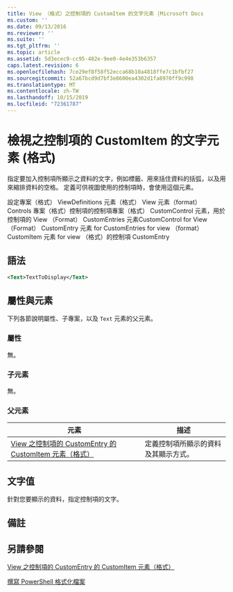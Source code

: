 ```yaml
---
title: View （格式）之控制項的 CustomItem 的文字元素 |Microsoft Docs
ms.custom: ''
ms.date: 09/13/2016
ms.reviewer: ''
ms.suite: ''
ms.tgt_pltfrm: ''
ms.topic: article
ms.assetid: 5d3ecec9-cc95-482e-9ee0-4e4e353b6357
caps.latest.revision: 6
ms.openlocfilehash: 7ce29ef8f58f52ecca68b10a4818ffe7c1bfbf27
ms.sourcegitcommit: 52a67bcd9d7bf3e8600ea4302d1fa8970ff9c998
ms.translationtype: MT
ms.contentlocale: zh-TW
ms.lasthandoff: 10/15/2019
ms.locfileid: "72361787"
---
```

# <a name="text-element-for-customitem-for-controls-for-view-format"></a>檢視之控制項的 CustomItem 的文字元素 (格式)

指定要加入控制項所顯示之資料的文字，例如標籤、用來括住資料的括弧，以及用來縮排資料的空格。 定義可供視圖使用的控制項時，會使用這個元素。

設定專案（格式） ViewDefinitions 元素（格式） View 元素（format） Controls 專案（格式）控制項的控制項專案（格式） CustomControl 元素，用於控制項的 View （Format） CustomEntries 元素CustomControl for View （Format） CustomEntry 元素 for CustomEntries for view （format） CustomItem 元素 for view （格式）的控制項 CustomEntry

## <a name="syntax"></a>語法

```xml
<Text>TextToDisplay</Text>
```

## <a name="attributes-and-elements"></a>屬性與元素

下列各節說明屬性、子專案，以及 `Text` 元素的父元素。

### <a name="attributes"></a>屬性

無。

### <a name="child-elements"></a>子元素

無。

### <a name="parent-elements"></a>父元素

|元素|描述|
|-------------|-----------------|
|[View 之控制項的 CustomEntry 的 CustomItem 元素（格式）](./customitem-element-for-customentry-for-controls-for-view-format.md)|定義控制項所顯示的資料及其顯示方式。|

## <a name="text-value"></a>文字值

針對您要顯示的資料，指定控制項的文字。

## <a name="remarks"></a>備註

## <a name="see-also"></a>另請參閱

[View 之控制項的 CustomEntry 的 CustomItem 元素（格式）](./customitem-element-for-customentry-for-controls-for-view-format.md)

[撰寫 PowerShell 格式化檔案](./writing-a-powershell-formatting-file.md)
